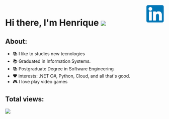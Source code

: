 
<a href="https://www.linkedin.com/in/henrique-oliveira-5a2144234/" target="_blank">
    <img 
        src="images/linkedin.svg" 
        alt="linkedIn" 
        width="55" 
        align="right" />
</a>


# Hi there, I'm Henrique <img src="https://raw.githubusercontent.com/iampavangandhi/iampavangandhi/master/gifs/Hi.gif" width="30px"></h2>


## About: 

- 📚 I like to studies new tecnologies
- 📚 Graduated in Information Systems.
- 📚 Postgraduate Degree in Software Engineering 
- ❤️ interests:  .NET C#, Python, Cloud, and all that's good.
- 🎮 I love play video games 

## Total views:

<img alingn="center" src="https://profile-counter.glitch.me/Olivierah/count.svg" />








